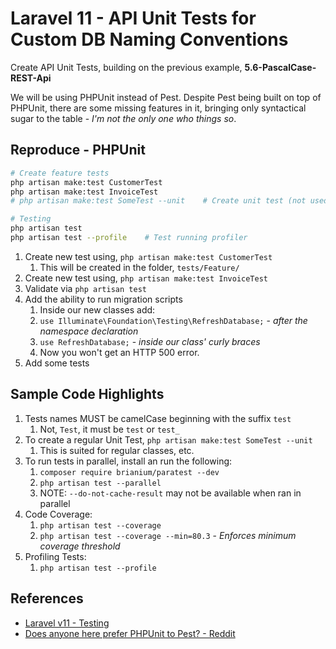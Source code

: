 # Laravel 11 - API Unit Tests for Custom DB Naming Conventions

Create API Unit Tests, building on the previous example, **5.6-PascalCase-REST-Api**

We will be using PHPUnit instead of Pest. Despite Pest being built on top of PHPUnit, there are some missing features in it, bringing only syntactical sugar to the table - _I'm not the only one who things so_.

## Reproduce - PHPUnit

```sh
# Create feature tests
php artisan make:test CustomerTest
php artisan make:test InvoiceTest
# php artisan make:test SomeTest --unit    # Create unit test (not used here)

# Testing
php artisan test
php artisan test --profile    # Test running profiler
```

1. Create new test using, `php artisan make:test CustomerTest`
   1. This will be created in the folder, `tests/Feature/`
2. Create new test using, `php artisan make:test InvoiceTest`
3. Validate via `php artisan test`
4. Add the ability to run migration scripts
   1. Inside our new classes add:
   2. `use Illuminate\Foundation\Testing\RefreshDatabase;`  - _after the namespace declaration_
   3. `use RefreshDatabase;` - _inside our class' curly braces_
   4. Now you won't get an HTTP 500 error.
5. Add some tests

## Sample Code Highlights

1. Tests names MUST be camelCase beginning with the suffix `test`
   1. Not, `Test`, it must be `test` or `test_`
2. To create a regular Unit Test, `php artisan make:test SomeTest --unit`
   1. This is suited for regular classes, etc.
3. To run tests in parallel, install an run the following:
   1. `composer require brianium/paratest --dev`
   2. `php artisan test --parallel`
   3. NOTE: `--do-not-cache-result` may not be available when ran in parallel
4. Code Coverage:
   1. `php artisan test --coverage`
   2. `php artisan test --coverage --min=80.3`   - _Enforces minimum coverage threshold_
5. Profiling Tests:
   1. `php artisan test --profile`

## References

* [Laravel v11 - Testing](https://laravel.com/docs/11.x/testing)
* [Does anyone here prefer PHPUnit to Pest? - Reddit](https://www.reddit.com/r/laravel/comments/155cw2e/does_anyone_here_prefer_phpunit_to_pest/)
